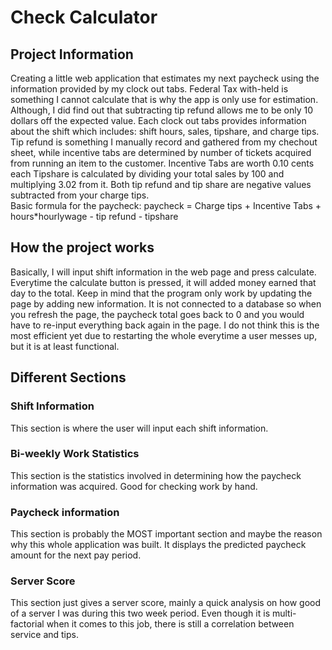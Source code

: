 # Check Calculator

## Project Information
Creating a little web application that estimates my next paycheck using the information provided by my clock out tabs.
Federal Tax with-held is something I cannot calculate that is why the app is only use for estimation.
Although, I did find out that subtracting tip refund allows me to be only 10 dollars off the expected value.
Each clock out tabs provides information about the shift which includes: shift hours, sales, tipshare, and charge tips.
Tip refund is something I manually record and gathered from my chechout sheet, while incentive tabs are determined by number of tickets acquired from running an item to the customer.
Incentive Tabs are worth 0.10 cents each
Tipshare is calculated by dividing your total sales by 100 and multiplying 3.02 from it. Both tip refund and tip share are negative values subtracted from your charge tips.<br>
Basic formula for the paycheck: paycheck = Charge tips + Incentive Tabs + hours*hourlywage - tip refund - tipshare

## How the project works
Basically, I will input shift information in the web page and press calculate.
Everytime the calculate button is pressed, it will added money earned that day to the total. 
Keep in mind that the program only work by updating the page by adding new information. 
It is not connected to a database so when you refresh the page, the paycheck total goes back to 0 and you would have to re-input everything back again in the page.
I do not think this is the most efficient yet due to restarting the whole everytime a user messes up, but it is at least functional.<br>

## Different Sections
### Shift Information
This section is where the user will input each shift information.

### Bi-weekly Work Statistics 
This section is the statistics involved in determining how the paycheck information was acquired. Good for checking work by hand.

### Paycheck information
This section is probably the MOST important section and maybe the reason why this whole application was built. It displays the predicted paycheck amount for the next pay period.

### Server Score
This section just gives a server score, mainly a quick analysis on how good of a server I was during this two week period. Even though it is multi-factorial when it comes to this job, there is still a correlation between service and tips.